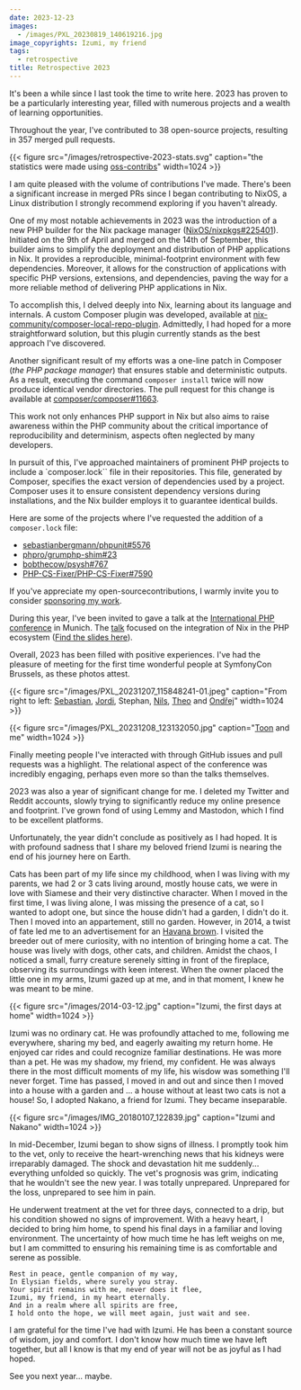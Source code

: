 ```yaml
---
date: 2023-12-23
images:
  - /images/PXL_20230819_140619216.jpg
image_copyrights: Izumi, my friend
tags:
  - retrospective
title: Retrospective 2023
---
```


It's been a while since I last took the time to write here. 2023 has proven to be a particularly interesting year,
filled with numerous projects and a wealth of learning opportunities.

Throughout the year, I've contributed to 38 open-source projects, resulting in 357 merged pull requests.

{{< figure src="/images/retrospective-2023-stats.svg" caption="the statistics were made using [oss-contribs](https://github.com/staabm/oss-contribs)" width=1024 >}}

I am quite pleased with the volume of contributions I've made. There's been a significant increase in merged PRs since I
began contributing to NixOS, a Linux distribution I strongly recommend exploring if you haven't already.

One of my most notable achievements in 2023 was the introduction of a new PHP builder for the Nix package manager
([NixOS/nixpkgs#225401](https://github.com/NixOS/nixpkgs/pull/225401)). Initiated on the 9th of April and merged on the
14th of September, this builder aims to simplify the deployment and distribution of PHP applications in Nix. It provides
a reproducible, minimal-footprint environment with few dependencies. Moreover, it allows for the construction of
applications with specific PHP versions, extensions, and dependencies, paving the way for a more reliable method of
delivering PHP applications in Nix.

To accomplish this, I delved deeply into Nix, learning about its language and internals. A custom Composer plugin was
developed, available at
[nix-community/composer-local-repo-plugin](https://github.com/nix-community/composer-local-repo-plugin). Admittedly, I
had hoped for a more straightforward solution, but this plugin currently stands as the best approach I've discovered.

Another significant result of my efforts was a one-line patch in Composer (_the PHP package manager_) that ensures
stable and deterministic outputs. As a result, executing the command `composer install` twice will now produce identical
vendor directories. The pull request for this change is available at
[composer/composer#11663](https://github.com/composer/composer/pull/11663).

This work not only enhances PHP support in Nix but also aims to raise awareness within the PHP community about the
critical importance of reproducibility and determinism, aspects often neglected by many developers.

In pursuit of this, I've approached maintainers of prominent PHP projects to include a `composer.lock`` file in their
repositories. This file, generated by Composer, specifies the exact version of dependencies used by a project. Composer
uses it to ensure consistent dependency versions during installations, and the Nix builder employs it to guarantee
identical builds.

Here are some of the projects where I've requested the addition of a `composer.lock` file:

- [sebastianbergmann/phpunit#5576](https://github.com/sebastianbergmann/phpunit/pull/5576)
- [phpro/grumphp-shim#23](https://github.com/phpro/grumphp-shim/issues/23)
- [bobthecow/psysh#767](https://github.com/bobthecow/psysh/issues/767)
- [PHP-CS-Fixer/PHP-CS-Fixer#7590](https://github.com/PHP-CS-Fixer/PHP-CS-Fixer/issues/7590)

If you've appreciate my open-sourcecontributions, I warmly invite you to consider
[sponsoring my work](https://github.com/sponsors/drupol).

During this year, I've been invited to gave a talk at the [International PHP conference](https://phpconference.com/) in
Munich. The [talk](https://phpconference.com/web-development/leveraging-nix-php-ecosystem/) focused on the integration
of Nix in the PHP ecosystem
([Find the slides here](https://github.com/drupol/ipc2023/releases/download/v23-79efbb4c24ab0d42c73906d16233a79d9659c5ca/23--ipc2023--79efbb4c24ab0d42c73906d16233a79d9659c5ca.pdf)).

Overall, 2023 has been filled with positive experiences. I've had the pleasure of meeting for the first time wonderful
people at SymfonyCon Brussels, as these photos attest.

{{< figure src="/images/PXL_20231207_115848241-01.jpeg" caption="From right to left: [Sebastian](https://github.com/sebastian/), [Jordi](https://github.com/seldaek/), Stephan, [Nils](https://github.com/naderman/), [Theo](https://github.com/tfidry/) and [Ondřej](https://github.com/ondrejmirtes)" width=1024 >}}

{{< figure src="/images/PXL_20231208_123132050.jpg" caption="[Toon](https://github.com/veewee/) and me" width=1024 >}}

Finally meeting people I've interacted with through GitHub issues and pull requests was a highlight. The relational
aspect of the conference was incredibly engaging, perhaps even more so than the talks themselves.

2023 was also a year of significant change for me. I deleted my Twitter and Reddit accounts, slowly trying to
significantly reduce my online presence and footprint. I've grown fond of using Lemmy and Mastodon, which I find to be
excellent platforms.

Unfortunately, the year didn't conclude as positively as I had hoped. It is with profound sadness that I share my
beloved friend Izumi is nearing the end of his journey here on Earth.

Cats has been part of my life since my childhood, when I was living with my parents, we had 2 or 3 cats living around,
mostly house cats, we were in love with Siamese and their very distinctive character. When I moved in the first time, I
was living alone, I was missing the presence of a cat, so I wanted to adopt one, but since the house didn't had a
garden, I didn't do it. Then I moved into an appartement, still no garden. However, in 2014, a twist of fate led me to
an advertisement for an [Havana brown](https://en.wikipedia.org/wiki/Havana_Brown). I visited the breeder out of mere
curiosity, with no intention of bringing home a cat. The house was lively with dogs, other cats, and children. Amidst
the chaos, I noticed a small, furry creature serenely sitting in front of the fireplace, observing its surroundings with
keen interest. When the owner placed the little one in my arms, Izumi gazed up at me, and in that moment, I knew he was
meant to be mine.

{{< figure src="/images/2014-03-12.jpg" caption="Izumi, the first days at home" width=1024 >}}

Izumi was no ordinary cat. He was profoundly attached to me, following me everywhere, sharing my bed, and eagerly
awaiting my return home. He enjoyed car rides and could recognize familiar destinations. He was more than a pet. He was
my shadow, my friend, my confident. He was always there in the most difficult moments of my life, his wisdow was
something I'll never forget. Time has passed, I moved in and out and since then I moved into a house with a garden and
... a house without at least two cats is not a house! So, I adopted Nakano, a friend for Izumi. They became inseparable.

{{< figure src="/images/IMG_20180107_122839.jpg" caption="Izumi and Nakano" width=1024 >}}

In mid-December, Izumi began to show signs of illness. I promptly took him to the vet, only to receive the
heart-wrenching news that his kidneys were irreparably damaged. The shock and devastation hit me suddenly... everything
unfolded so quickly. The vet's prognosis was grim, indicating that he wouldn't see the new year. I was totally
unprepared. Unprepared for the loss, unprepared to see him in pain.

He underwent treatment at the vet for three days, connected to a drip, but his condition showed no signs of improvement.
With a heavy heart, I decided to bring him home, to spend his final days in a familiar and loving environment. The
uncertainty of how much time he has left weighs on me, but I am committed to ensuring his remaining time is as
comfortable and serene as possible.

```
Rest in peace, gentle companion of my way,
In Elysian fields, where surely you stray.
Your spirit remains with me, never does it flee,
Izumi, my friend, in my heart eternally.
And in a realm where all spirits are free,
I hold onto the hope, we will meet again, just wait and see.
```

I am grateful for the time I've had with Izumi. He has been a constant source of wisdom, joy and comfort. I don't know
how much time we have left together, but all I know is that my end of year will not be as joyful as I had hoped.

See you next year... maybe.
